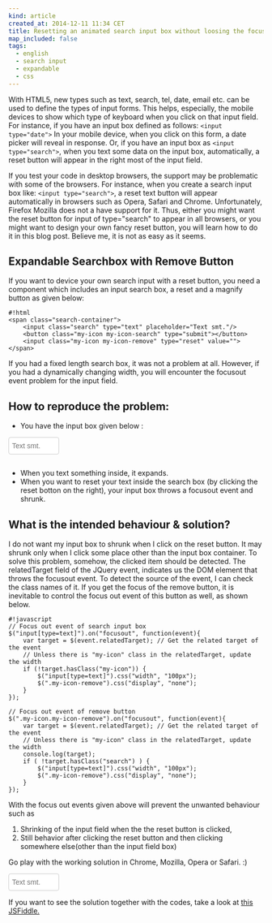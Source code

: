 ```yaml
---
kind: article
created_at: 2014-12-11 11:34 CET
title: Resetting an animated search input box without loosing the focus
map_included: false
tags:
  - english
  - search input 
  - expandable
  - css
---
```


With HTML5, new types such as text, search, tel, date, email etc. can be used to define the types of input forms. 
This helps, especially, the mobile devices to show which type of keyboard when you click on that input field. 
For instance, if you have an input box 
defined as follows: `<input type="date">`
In your mobile device, when you click on this form, a date picker will reveal in response. Or, if you have an input
box as `<input type="search">`, when you text some data on the input box, automatically, a reset button will appear
in the right most of the input field.

If you test your code in desktop browsers, the support may be problematic with some of the browsers. For instance, 
when you create a search input box 
like: `<input type="search">`, a reset text button will appear automatically in browsers such as Opera, Safari and Chrome.
Unfortunately, Firefox Mozilla does not a have support for it. Thus, either you might want the reset button for input of 
type="search" to appear in all browsers, or you might want to design your own fancy reset button, you will learn how to
do it in this blog post. Believe me, it is not as easy as it seems.

<!--MORE-->

## Expandable Searchbox with Remove Button

If you want to device your own search input with a reset button, you need a component which includes an input search box, 
 a reset and a magnify button as given below: 


    #!html
    <span class="search-container">
        <input class="search" type="text" placeholder="Text smt."/>
        <button class="my-icon my-icon-search" type="submit"></button>
        <input class="my-icon my-icon-remove" type="reset" value="">
    </span>
 
If you had a fixed length search box, it was not a problem at all. However, if you had a dynamically changing width, 
you will encounter the focusout event problem for the input field.

## How to reproduce the problem:
 
* You have the input box given below : 

<div class="defn" id="expandable-button">
  <form method="post" action="/search" >
      <span class="search-container">
          <input class="search" type="text" placeholder="Text smt."/>
          <button class="my-icon my-icon-search" type="submit"></button>
          <input class="my-icon my-icon-remove" type="reset" value="">
      </span>
  </form>
</div>

* When you text something inside, it expands.
* When you want to reset your text inside the search box (by clicking the reset botton on the right), your input box throws a 
 focusout event and shrunk.
 
 <style>
    #expandable-button{
        display: inline-block;
    }
    
    .search-container {
        position: relative;
        display: inline-block;
    }
    
    .my-icon {
        border: none;
        background-color: #ffffff;
        position: absolute;
        z-index: 2; /* Make the icon on top of the input box */
        /* vertically center the icon */
        top: 50%;
        transform: translateY(-50%);
        -webkit-transform: translateY(-50%);
        color: dimgray; /* Define the text color */
        padding: 9px 9px; /* Define padding to make the icon more bigger */
    }
    
    .my-icon.my-icon-search {
        right: 5px; /* Define the absolute position in the search container */
        /* Define the background image for remove button */
        background: #ffffff url(/img/icons/search.svg) no-repeat center center;
        background-size: contain;
    }
    
    .my-icon.my-icon-remove {
        display: none; /* Hide the remove button initially */
        background: #ffffff url(/img/icons/remove.svg) no-repeat center center; /* Define the background image for remove button */
        right: 25px; /* Define the absolute position in the search container */
    }
    
    input[type=text] {
        /* Give an initial width */
        width: 100px;
        /* Make the width changes more smooth */
        transition: width 1s ease;
        -webkit-transition: width 1s ease;
    
        /* Make the search box look fancy .*/
        display: block;
        height: 34px;
        padding: 3px 6px;
        font-size: 14px;
        line-height: 1.42857143;
        color: #555;
        background-color: #fff;
        background-image: none;
        border: 1px solid #ccc;
        border-radius: 4px;
    }
    
 </style>
 <script type="application/javascript">
    $(document).ready(function(){
    
        // If there is a text entered to the input box, reveal the remove button
        // else make keep it hidden.
        function displayReset(that) {
            // Test the length of the value of the input box
            var display = $(that).val().length > 0 ? "block" : "none";
            $(".my-icon-remove").css("display", display);
        }
    
        // On focusin event, increase the width of the input box
        $("input[type=text]").on("focusin", function(){
            $("input[type=text]").css("width", "250px");
            displayReset(this);
        });
    
        // On keydown, check whether there is text in the input box or not
        $("input[type=text]").on("keydown", function() {
            displayReset(this);
        });
        
        // On focus out for defining the problem
        $(".defn input[type=text]").on("focusout", function(event){
            $("input[type=text]").css("width", "100px");
            $(".my-icon-remove").css("display", "none");
        });
    
        // On focus out search input text
        $(".soln input[type=text]").on("focusout", function(event){
            var target = $(event.relatedTarget); // Get the related target of the event
            // Unless there is "my-icon" class in the relatedTarget, update the width
            console.log(target);
            if ( !target.hasClass("my-icon") ) {
                $("input[type=text]").css("width", "100px");
                $(".my-icon-remove").css("display", "none");
            }
        });
        
        // On focus out remove button
        $(".soln .my-icon.my-icon-remove").on("focusout", function(event){
            var target = $(event.relatedTarget); // Get the related target of the event
            // Unless there is "my-icon" class in the relatedTarget, update the width
            console.log(target);
            if ( !target.hasClass("search") ) {
                $("input[type=text]").css("width", "100px");
                $(".my-icon-remove").css("display", "none");
            }
        });
        
        
    });
 </script>
 
## What is the intended behaviour & solution?

I do not want my input box to shrunk when I click on the reset button. It may shrunk only when I 
click some place other than the input box container. To solve this problem, somehow, the clicked
item should be detected. The relatedTarget field of the JQuery event, indicates us the DOM element
that throws the focusout event. To detect the source of the event, I can check the class names of it.
If you get the focus of the remove button, it is inevitable to control the focus out event of this 
button as well, as shown below.

    #!javascript
    // Focus out event of search input box
    $("input[type=text]").on("focusout", function(event){
        var target = $(event.relatedTarget); // Get the related target of the event
        // Unless there is "my-icon" class in the relatedTarget, update the width
        if (!target.hasClass("my-icon")) {
            $("input[type=text]").css("width", "100px");
            $(".my-icon-remove").css("display", "none");
        }
    });
    
    // Focus out event of remove button
    $(".my-icon.my-icon-remove").on("focusout", function(event){
        var target = $(event.relatedTarget); // Get the related target of the event
        // Unless there is "my-icon" class in the relatedTarget, update the width
        console.log(target);
        if ( !target.hasClass("search") ) {
            $("input[type=text]").css("width", "100px");
            $(".my-icon-remove").css("display", "none");
        }
    });


With the focus out events given above will prevent the unwanted behaviour such as 
1) Shrinking of the input field when the the reset button is clicked,
2) Still behavior after clicking the reset button and then clicking somewhere else(other than the input field box) 

Go play with the working solution in Chrome, Mozilla, Opera or Safari. :)

<div class="soln">
  <form method="post" action="/search" >
      <span class="search-container">
          <input class="search" type="text" placeholder="Text smt."/>
          <button class="my-icon my-icon-search" type="submit"></button>
          <input class="my-icon my-icon-remove" type="reset" value="">
      </span>
  </form>
</div>

If you want to see the solution together with the codes, take a look at 
[this JSFiddle.](http://jsfiddle.net/yaprak/oaa1k4y2/)


